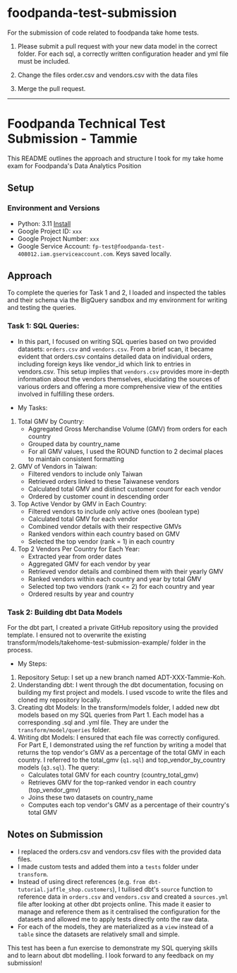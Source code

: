 # foodpanda-test-submission

For the submission of code related to foodpanda take home tests.

1. Please submit a pull request with your new data model in the correct folder.
   For each sql, a correctly written configuration header and yml file must be included.

2. Change the files order.csv and vendors.csv with the data files

3. Merge the pull request.

---

# Foodpanda Technical Test Submission - Tammie

This README outlines the approach and structure I took for my take home exam for Foodpanda's Data Analytics Position

## Setup

### Environment and Versions

- Python: 3.11 [Install](https://docs.brew.sh/Homebrew-and-Python)
- Google Project ID: `xxx`
- Google Project Number: `xxx`
- Google Service Account: `fp-test@foodpanda-test-408012.iam.gserviceaccount.com`. Keys saved locally.

## Approach

To complete the queries for Task 1 and 2, I loaded and inspected the tables and their schema via the BigQuery sandbox and my environment for writing and testing the queries. 

### Task 1: SQL Queries:

- In this part, I focused on writing SQL queries based on two provided datasets: `orders.csv` and `vendors.csv`. From a brief scan, it became evident that orders.csv contains detailed data on individual orders, including foreign keys like vendor_id which link to entries in vendors.csv. This setup implies that `vendors.csv` provides more in-depth information about the vendors themselves, elucidating the sources of various orders and offering a more comprehensive view of the entities involved in fulfilling these orders.

- My Tasks:
1. Total GMV by Country:
   - Aggregated Gross Merchandise Volume (GMV) from orders for each country
   - Grouped data by country_name
   - For all GMV values, I used the ROUND function to 2 decimal places to maintain consistent formatting
2. GMV of Vendors in Taiwan:
   - Filtered vendors to include only Taiwan
   - Retrieved orders linked to these Taiwanese vendors
   - Calculated total GMV and distinct customer count for each vendor
   - Ordered by customer count in descending order
3. Top Active Vendor by GMV in Each Country: 
   - Filtered vendors to include only active ones (boolean type)
   - Calculated total GMV for each vendor
   - Combined vendor details with their respective GMVs
   - Ranked vendors within each country based on GMV
   - Selected the top vendor (rank = 1) in each country
4. Top 2 Vendors Per Country for Each Year:
   - Extracted year from order dates
   - Aggregated GMV for each vendor by year
   - Retrieved vendor details and combined them with their yearly GMV
   - Ranked vendors within each country and year by total GMV
   - Selected top two vendors (rank <= 2) for each country and year
   - Ordered results by year and country

### Task 2: Building dbt Data Models
For the dbt part, I created a private GitHub repository using the provided template. I ensured not to overwrite the existing transform/models/takehome-test-submission-example/ folder in the process.

- My Steps:
1. Repository Setup: I set up a new branch named ADT-XXX-Tammie-Koh.
2. Understanding dbt: I went through the dbt documentation, focusing on building my first project and models. I used vscode to write the files and cloned my repository locally.
3. Creating dbt Models: In the transform/models folder, I added new dbt models based on my SQL queries from Part 1. Each model has a corresponding .sql and .yml file. They are under the `transform/model/queries` folder.
4. Writing dbt Models: I ensured that each file was correctly configured. For Part E, I demonstrated using the ref function by writing a model that returns the top vendor's GMV as a percentage of the total GMV in each country. I referred to the total_gmv (`q1.sql`) and top_vendor_by_country models (`q3.sql`). The query:
   - Calculates total GMV for each country (country_total_gmv)
   - Retrieves GMV for the top-ranked vendor in each country (top_vendor_gmv)
   - Joins these two datasets on country_name
   - Computes each top vendor's GMV as a percentage of their country's total GMV

## Notes on Submission
- I replaced the orders.csv and vendors.csv files with the provided data files.
- I made custom tests and added them into a `tests` folder under `transform`.
- Instead of using direct references (e.g. `from dbt-tutorial.jaffle_shop.customers`), I tuilised dbt's `source` function to reference data in `orders.csv` and `vendors.csv` and created a `sources.yml` file after looking at other dbt projects online. This made it easier to manage and reference them as it centralised the configuration for the datasets and allowed me to apply tests directly onto the raw data.
- For each of the models, they are materialized as a `view` instead of a `table` since the datasets are relatively small and simple.

This test has been a fun exercise to demonstrate my SQL querying skills and to learn about dbt modelling. I look forward to any feedback on my submission!